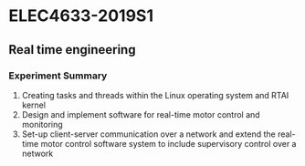 # ELEC4633-2019S1
## Real time engineering
### Experiment Summary
1. Creating tasks and threads within the Linux operating system and RTAI kernel
2. Design and implement software for real-time motor control and monitoring
3. Set-up client-server communication over a network and extend the real-time motor control software system to include supervisory control over a network
